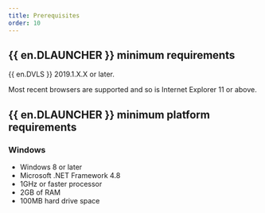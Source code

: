 ```yaml
---
title: Prerequisites
order: 10
---
```

## {{ en.DLAUNCHER }} minimum requirements  

{{ en.DVLS }} 2019.1.X.X or later.  

Most recent browsers are supported and so is Internet Explorer 11 or above.  

## {{ en.DLAUNCHER }} minimum platform requirements 

### Windows 

* Windows 8 or later 
* Microsoft .NET Framework 4.8 
* 1GHz or faster processor 
* 2GB of RAM 
* 100MB hard drive space 
